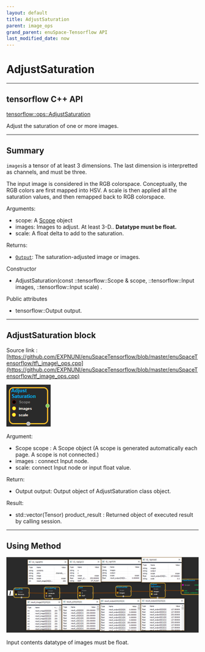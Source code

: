 ```yaml
--- 
layout: default 
title: AdjustSaturation 
parent: image_ops 
grand_parent: enuSpace-Tensorflow API 
last_modified_date: now 
--- 
```


# AdjustSaturation

---

## tensorflow C++ API

[tensorflow::ops::AdjustSaturation](https://www.tensorflow.org/api_docs/cc/class/tensorflow/ops/adjust-saturation)

Adjust the saturation of one or more images.

---

## Summary

`images`is a tensor of at least 3 dimensions. The last dimension is interpretted as channels, and must be three.

The input image is considered in the RGB colorspace. Conceptually, the RGB colors are first mapped into HSV. A scale is then applied all the saturation values, and then remapped back to RGB colorspace.

Arguments:

* scope: A [Scope](https://www.tensorflow.org/api_docs/cc/class/tensorflow/scope.html#classtensorflow_1_1_scope) object
* images: Images to adjust. At least 3-D.. **Datatype must be float.**
* scale: A float delta to add to the saturation.

Returns:

* [`Output`](https://www.tensorflow.org/api_docs/cc/class/tensorflow/output.html#classtensorflow_1_1_output): The saturation-adjusted image or images.

Constructor

* AdjustSaturation\(const ::tensorflow::Scope & scope, ::tensorflow::Input images, ::tensorflow::Input scale\) .

Public attributes

* tensorflow::Output output.

---

## AdjustSaturation block

Source link : [https://github.com/EXPNUNI/enuSpaceTensorflow/blob/master/enuSpaceTensorflow/tf\_image\_ops.cpp](https://github.com/EXPNUNI/enuSpaceTensorflow/blob/master/enuSpaceTensorflow/tf_image_ops.cpp)

![](./assets/image_AdjustSaturation_Symbol.png)

Argument:

* Scope scope : A Scope object \(A scope is generated automatically each page. A scope is not connected.\)
* images : connect  Input node.
* scale: connect  Input node or input float value.

Return:

* Output output: Output object of AdjustSaturation class object.

Result:

* std::vector\(Tensor\) product\_result : Returned object of executed result by calling session.

---

## Using Method

![](./assets/image_AdjustSaturation_Method1.png)

Input contents datatype of images  must be float.

